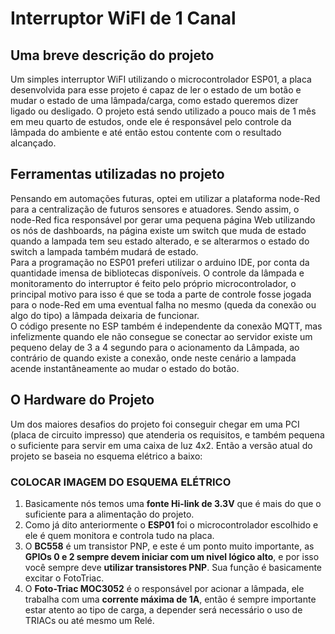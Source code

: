 # Interruptor WiFI de 1 Canal
## Uma breve descrição do projeto
Um simples interruptor WiFI utilizando o microcontrolador ESP01, a placa desenvolvida para esse projeto é capaz de ler o 
estado de um botão e mudar o estado de uma lâmpada/carga, como estado queremos dizer ligado ou desligado.
O projeto está sendo utilizado a pouco mais de 1 mês em meu quarto de estudos, onde ele é responsável pelo controle da
lâmpada do ambiente e até então estou contente com o resultado alcançado.  


## Ferramentas utilizadas no projeto
Pensando em automações futuras, optei em utilizar a plataforma node-Red para a centralização de futuros sensores e atuadores. Sendo assim, o node-Red fica responsável por gerar uma pequena página Web utilizando os nós de dashboards, na página existe um switch que muda de estado quando a lampada tem seu estado alterado, e se alterarmos o estado do switch a lampada também mudará de estado.  
Para a programação no ESP01 preferi utilizar o arduino IDE, por conta da quantidade imensa de bibliotecas disponíveis. O controle da lâmpada e monitoramento do interruptor é feito pelo próprio microcontrolador, o principal motivo para isso é que se toda a parte de controle fosse jogada para o node-Red em uma eventual falha no mesmo (queda da conexão ou algo do tipo) a lâmpada deixaria de funcionar.  
O código presente no ESP também é independente da conexão MQTT, mas infelizmente quando ele não consegue se conectar ao servidor existe um pequeno delay de 3 a 4 segundo para o acionamento da Lâmpada, ao contrário de quando existe a conexão, onde neste cenário a lampada acende instantâneamente ao mudar o estado do botão.  

## O Hardware do Projeto
Um dos maiores desafios do projeto foi conseguir chegar em uma PCI (placa de circuito impresso) que atenderia os requisitos, e também pequena o suficiente para servir em uma caixa de luz 4x2. Então a versão atual do projeto se baseia no esquema elétrico a baixo:

### COLOCAR IMAGEM DO ESQUEMA ELÉTRICO

1. Basicamente nós temos uma **fonte Hi-link de 3.3V** que é mais do que o suficiente para a alimentação do projeto.
2. Como já dito anteriormente o **ESP01** foi o microcontrolador escolhido e ele é quem monitora e controla tudo na placa. 
3. O **BC558** é um transistor PNP, e este é um ponto muito importante, as **GPIOs 0 e 2 sempre devem iniciar com um nivel lógico alto**, e por isso você sempre deve **utilizar transistores PNP**. Sua função é basicamente excitar o FotoTriac.
4. O **Foto-Triac MOC3052** é o responsável por acionar a lâmpada, ele trabalha com uma **corrente máxima de 1A**, então é sempre importante estar atento ao tipo de carga, a depender será necessário o uso de TRIACs ou até mesmo um Relé.  

